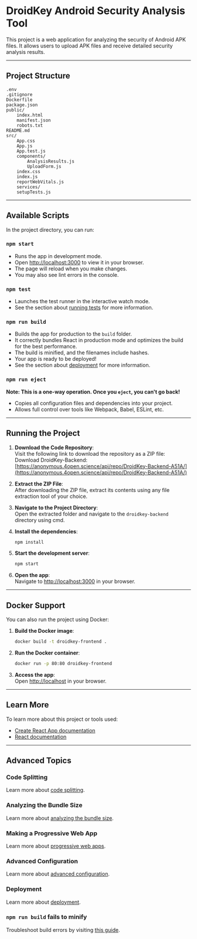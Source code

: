 # DroidKey Android Security Analysis Tool

This project is a web application for analyzing the security of Android APK files. It allows users to upload APK files and receive detailed security analysis results.

---

## Project Structure

```
.env
.gitignore
Dockerfile
package.json
public/
    index.html
    manifest.json
    robots.txt
README.md
src/
    App.css
    App.js
    App.test.js
    components/
        AnalysisResults.js
        UploadForm.js
    index.css
    index.js
    reportWebVitals.js
    services/
    setupTests.js
```

---

## Available Scripts

In the project directory, you can run:

### `npm start`

- Runs the app in development mode.
- Open [http://localhost:3000](http://localhost:3000) to view it in your browser.
- The page will reload when you make changes.
- You may also see lint errors in the console.

### `npm test`

- Launches the test runner in the interactive watch mode.
- See the section about [running tests](https://facebook.github.io/create-react-app/docs/running-tests) for more information.

### `npm run build`

- Builds the app for production to the `build` folder.
- It correctly bundles React in production mode and optimizes the build for the best performance.
- The build is minified, and the filenames include hashes.
- Your app is ready to be deployed!
- See the section about [deployment](https://facebook.github.io/create-react-app/docs/deployment) for more information.

### `npm run eject`

**Note: This is a one-way operation. Once you `eject`, you can't go back!**

- Copies all configuration files and dependencies into your project.
- Allows full control over tools like Webpack, Babel, ESLint, etc.

---

## Running the Project

1. **Download the Code Repository**:  
   Visit the following link to download the repository as a ZIP file:  
   Download DroidKey-Backend: [https://anonymous.4open.science/api/repo/DroidKey-Backend-A51A/](https://anonymous.4open.science/api/repo/DroidKey-Backend-A51A/)

2. **Extract the ZIP File**:  
   After downloading the ZIP file, extract its contents using any file extraction tool of your choice.

3. **Navigate to the Project Directory**:  
   Open the extracted folder and navigate to the `droidkey-backend` directory using cmd.

4. **Install the dependencies**:

   ```sh
   npm install
   ```

5. **Start the development server**:

   ```sh
   npm start
   ```

6. **Open the app**:  
   Navigate to [http://localhost:3000](http://localhost:3000) in your browser.

---

## Docker Support

You can also run the project using Docker:

1. **Build the Docker image**:

   ```sh
   docker build -t droidkey-frontend .
   ```

2. **Run the Docker container**:

   ```sh
   docker run -p 80:80 droidkey-frontend
   ```

3. **Access the app**:  
   Open [http://localhost](http://localhost) in your browser.

---

## Learn More

To learn more about this project or tools used:

- [Create React App documentation](https://facebook.github.io/create-react-app/docs/getting-started)
- [React documentation](https://reactjs.org/)

---

## Advanced Topics

### Code Splitting

Learn more about [code splitting](https://facebook.github.io/create-react-app/docs/code-splitting).

### Analyzing the Bundle Size

Learn more about [analyzing the bundle size](https://facebook.github.io/create-react-app/docs/analyzing-the-bundle-size).

### Making a Progressive Web App

Learn more about [progressive web apps](https://facebook.github.io/create-react-app/docs/making-a-progressive-web-app).

### Advanced Configuration

Learn more about [advanced configuration](https://facebook.github.io/create-react-app/docs/advanced-configuration).

### Deployment

Learn more about [deployment](https://facebook.github.io/create-react-app/docs/deployment).

### `npm run build` fails to minify

Troubleshoot build errors by visiting [this guide](https://facebook.github.io/create-react-app/docs/troubleshooting#npm-run-build-fails-to-minify).
